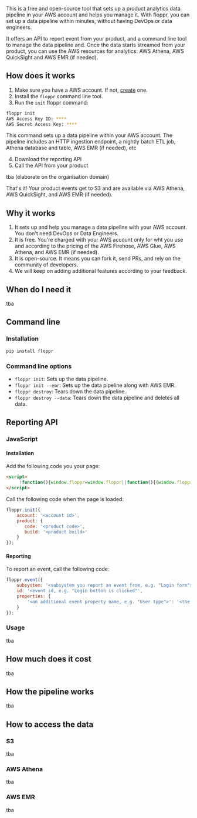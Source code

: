 This is a free and open-source tool that sets up a product analytics data pipeline in your AWS account and helps you manage it. With floppr, you can set up a data pipeline within minutes, without having DevOps or data engineers. 

It offers an API to report event from your product, and a command line tool to manage the data pipeline and. Once the data starts streamed from your product, you can use the AWS resources for analytics: AWS Athena, AWS QuickSight and AWS EMR (if needed).

## How does it works

1. Make sure you have a AWS account. If not, [create](https://aws.amazon.com/premiumsupport/knowledge-center/create-and-activate-aws-account/) one.
2. Install the `floppr` command line tool.
3. Run the `init` floppr command:

```bash
floppr init
AWS Access Key ID: ****
AWS Secret Access Key: ****
```

This command sets up a data pipeline within your AWS account. The pipeline includes an HTTP ingestion endpoint, a nightly batch ETL job, Athena database and table, AWS EMR (if needed), etc

4. Download the reporting API
5. Call the API from your product

tba (elaborate on the organisation domain)

That's it! Your product events get to S3 and are available via AWS Athena, AWS QuickSight, and AWS EMR (if needed).

## Why it works

1. It sets up and help you manage a data pipeline with your AWS account. You don't need DevOps or Data Engineers.
2. It is free. You're charged with your AWS account only for wht you use and according to the pricing of the AWS Firehose, AWS Glue, AWS Athena, and AWS EMR (if needed).
3. It is open-source. It means you can fork it, send PRs, and rely on the community of developers.
4. We will keep on adding additional features according to your feedback.

## When do I need it

tba

## Command line

### Installation

```bash
pip install floppr
```

### Command line options

* `floppr init`: Sets up the data pipeline.
* `floppr init --emr`: Sets up the data pipeline along with AWS EMR.
* `floppr destroy`: Tears down the data pipeline.
* `floppr destroy --data`: Tears down the data pipeline and deletes all data.

## Reporting API

### JavaScript

#### Installation

Add the following code you your page:

```html
<script>
     !function(){window.floppr=window.floppr||function(){(window.floppr.query=window.floppr.query||[]).push(arguments)};var e=document.createElement("script");e.async=!0,e.src="https://floppr.github.io/api.js";var r=document.getElementsByTagName("script")[0];r.parentNode.insertBefore(e,r)}();
</script>
```
Call the following code when the page is loaded:

```javascript
floppr.init({
    account: '<account id>',
    product: {
       code: '<product code>',
       build: '<product build>'
    }
});
```

#### Reporting

To report an event, call the following code:

```javascript
floppr.event({
    subsystem: '<subsystem you report an event from, e.g. "Login form">',
    id: '<event id, e.g. "Login button is clicked"',
    properties: {
        '<an additional event property name, e.g. "User type">': '<the property value, e.g. "Paid">'
    }
});
```

### Usage

tba

## How much does it cost

tba

## How the pipeline works

tba

## How to access the data

### S3

tba

### AWS Athena

tba

### AWS EMR

tba

